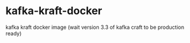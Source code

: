 # kafka-kraft-docker
kafka kraft docker image (wait version 3.3 of kafka craft to be production ready)

